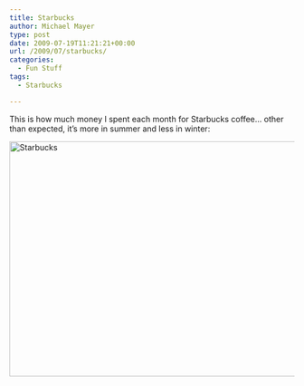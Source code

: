 ```yaml
---
title: Starbucks
author: Michael Mayer
type: post
date: 2009-07-19T11:21:21+00:00
url: /2009/07/starbucks/
categories:
  - Fun Stuff
tags:
  - Starbucks

---
```

This is how much money I spent each month for Starbucks coffee&#8230; other than expected, it&#8217;s more in summer and less in winter:

<img class="size-full wp-image-1004 alignnone" title="Starbucks" src="http://www.nulldevice.de/wp-content/uploads/2009/07/starbucks.png" alt="Starbucks" width="550" height="415" srcset="/wp-content/uploads/2009/07/starbucks.png 550w, /wp-content/uploads/2009/07/starbucks-500x377.png 500w" sizes="(max-width: 550px) 100vw, 550px" />